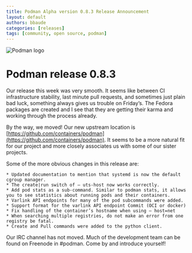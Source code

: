 ```yaml
---
title: Podman Alpha version 0.8.3 Release Announcement
layout: default
authors: bbaude
categories: [releases]
tags: [community, open source, podman]
---
```


<!-- 
<img src="https://podman.io/images/podman.svg" alt="podman logo"> -->
![Podman logo](/img/podman.svg)

# Podman release 0.8.3
Our release this week was very smooth. It seems like between CI infrastructure stability, last minute pull requests, and sometimes just plain bad luck, something always gives us trouble on Friday’s. The Fedora packages are created and I see that they are getting their karma and working through the process already.

By the way, we moved! Our new upstream location is [https://github.com/containers/podman](https://github.com/containers/podman). It seems to be a more natural fit for our project and more closely associates us with some of our sister projects.

<!--readmore-->
Some of the more obvious changes in this release are:

    * Updated documentation to mention that systemd is now the default cgroup manager.
    * The create|run switch of — uts-host now works correctly.
    * Add pod stats as a sub-command. Similar to podman stats, it allows you to see statistics about running pods and their containers.
    * Varlink API endpoints for many of the pod subcommands were added.
    * Support format for the varlink API endpoint Commit (OCI or docker)
    * Fix handling of the container’s hostname when using — host=net
    * When searching multiple registries, do not make an error from one registry be fatal.
    * Create and Pull commands were added to the python client.

Our IRC channel has not moved. Much of the development team can be found on Freenode in #podman. Come by and introduce yourself!
